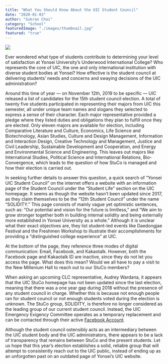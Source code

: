 ```yaml
---
title: "What You Should Know About the UIC Student Council"
date: "2020-01-03"
author: "Sukran Choi"
category: "School"
featuredImage: "./images/thumbnail.jpg"
featured: "true"
---
```


![](/images/thumbnail.jpg)

Ever wondered what type of students contribute to determining your level of satisfaction at Yonsei University’s Underwood International College? Who represents the core of UIC, the one and only international institution with diverse student bodies at Yonsei? How effective is the student council at delivering students’ needs and concerns and swaying decisions of the UIC administration?

Around this time of year — on November 12th, 2019 to be specific — UIC released a list of candidates for the 15th student council election. A total of twenty five students participated in representing their majors from UIC this semester, all under unique team names and slogans they selected to express a sense of their character. Each major representative provided a pledge where they listed duties and obligations they plan to fulfill once they are elected. Only eleven majors are available for election, including Comparative Literature and Culture, Economics, Life Science and Biotechnology, Asian Studies, Culture and Design Management, Information and Interaction Design, Creative Technology and Management, Justice and Civil Leadership, Sustainable Development and Cooperation, and Energy and Environmental Science and Engineering. This leaves out majors like International Studies, Political Science and International Relations, Bio-Convergence, which leads to the question of how StuCo is managed and how their election is carried out.

In seeking further details to answer this question, a quick search of “Yonsei UIC Student Council” on the internet offers a website with an information page of the Student Council under the “Student Life” section on the UIC homepage. It seems as though the website hasn’t been updated since 2017, as they claim themselves to be the “12th Student Council” under the name “SOLIDITY.” This page consists of mainly vague yet optimistic sentences, such as: “Our potential and vision for the future is limitless,” and “We aim to grow stronger together both in building internal solidity and being externally more established in Yonsei University as a whole.” Although it is unclear what their exact objectives are, they list student-led events like Daedongjae Festival and the Freshmen Workshop to illustrate their accomplishments for providing a “distinguished college experience” at UIC.

At the bottom of the page, they reference three modes of digital communication: Email, Facebook, and Kakaotalk. However, both the Facebook page and Kakaotalk ID are inactive, since they do not let you access the page. What does this mean? Would we all have to pay a visit to the New Millenium Hall to reach out to our StuCo members?

When asking an upcoming CLC representative, Audrey Wardana, it appears that the UIC StuCo homepage has not been updated since the last election, meaning that there was a one year gap during 2018 without the presence of any student council in charge. Whether this is because not enough people ran for student council or not enough students voted during the election is unknown. The StuCo group, SOLIDITY, is therefore no longer considered as the leading group of our current student council. Instead, the UIC Emergency Exigency Committee operates as a temporary replacement and can be contacted through their active [Facebook Account](https://www.facebook.com/uicstuco?__tn__=CH-R&eid=ARD68xFBvMDCxaBvKb2BWrzkHKqJNXaPHHFXYHiepMt4FyjbtEz5oXMKAyDkbW4_3c4kxkLeDIX2FtK4&hc_ref=ARSwD_Chsyp1K22PRtNAH29o-zgkWwhjPyfoI8gNFaLY2OTPEhvhK02zNmYj7LORrf8&fref=nf&__xts__[0]=68.ARDQ_gDO-cz-JhE_wQ16ZUZ1M9uWzajsuSLqe9CeAO8v_7l5fSll7Cq3TJyZUc7Sm1raGWsvC_se5J8O7kF-jqMQpvqJvrvwd08oe4cjB8e0nB5v-aYmKV3U7zAt8QYlpXhcEH_ym8KHPXnm9JxlVugCCCvUxtHj17fQXbDS6JVHeeGKXZZOVZAF9rAnmOsZlNfiLgkoDMiJ76P5jAM9FTbY7JtvuyursMwaIDzPtZ3NWQUqIcseQO76ywyYbwE7_uJcAmtsjFOOFSxDkBTdxtaXxbN3wEVX94RLc_ReGPxvIwUo9KD1Sl-96x5Fu-YeRkRQBAb-QfnGJj8Q0ftEe1M).

Although the student council ostensibly acts as an intermediary between the UIC student body and the UIC administrators, there appears to be a lack of transparency that remains between StuCo and the present students. Let us hope that this year’s election establishes a solid, reliable group that will attempt to consistently reach out to the UIC public, instead of ending up as an unforgotten past on an outdated page of Yonsei’s UIC website.
